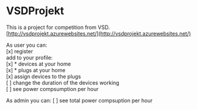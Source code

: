 # VSDProjekt

This is a project for competition from VSD.
[http://vsdprojekt.azurewebsites.net/](http://vsdprojekt.azurewebsites.net/)

As user you can:  
[x] register  
add to your profile:  
[x] * devices at your home  
[x] * plugs at your home  
[x] assign devices to the plugs  
[ ] change the duration of the devices working  
[ ] see power compsumption per hour  

As admin you can:
[ ] see total power compsuption per hour
